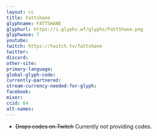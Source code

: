 ```yaml
---
layout: cc
title: Fattshane
glyphname: FATTSHANE
glyphurl: https://i.glyphs.wf/glyphs/FattShane.png
glyphwave: 7
youtube: 
twitch: https://twitch.tv/fattshane
twitter: 
discord: 
other-site: 
primary-language: 
global-glyph-code: 
currently-partnered: 
stream-currency-needed-for-glyph: 
facebook: 
mixer: 
ccid: 64
alt-names: 
---
```

* ~~Drops codes on Twitch~~ Currently not providing codes.
